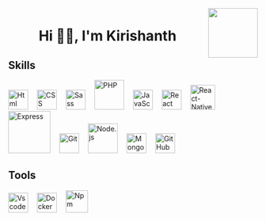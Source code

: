 <img align="right" width="100" height="100" src="https://jorgecolonconsulting.com/wp-content/uploads/React-Icon-Black.png"/>
<h1 align="center"> Hi 👋🏼, I'm Kirishanth </h1>

## Skills

<img width="40px" title="Html" src="https://cdn.jsdelivr.net/gh/devicons/devicon/icons/html5/html5-original.svg"/>&emsp;
<img width="40px" title="CSS" src="https://cdn.jsdelivr.net/gh/devicons/devicon/icons/css3/css3-original.svg"/>&emsp;
<img width="40px" title="Sass" src="https://cdn.jsdelivr.net/gh/devicons/devicon/icons/sass/sass-original.svg"/>&emsp;
<img width="60px" title="PHP" src="https://upload.wikimedia.org/wikipedia/commons/thumb/2/27/PHP-logo.svg/1024px-PHP-logo.svg.png"/>&emsp;
<img width="40px" title="JavaScript" src="https://cdn.jsdelivr.net/gh/devicons/devicon/icons/javascript/javascript-original.svg"/>&emsp;
<img width="40px" title="React" src="https://cdn.jsdelivr.net/gh/devicons/devicon/icons/react/react-original-wordmark.svg"/>&emsp;
<img width="50px" title="React-Native" src="https://cdn.worldvectorlogo.com/logos/react-native-1.svg"/>&emsp;
<img width="85px" title="Express" src="https://expressjs.com/images/express-facebook-share.png"/>&emsp;
<img width="40px" title="Git" src="https://upload.wikimedia.org/wikipedia/commons/thumb/3/3f/Git_icon.svg/1200px-Git_icon.svg.png"/>&emsp;
<img width="60px" title="Node.js" src="https://upload.wikimedia.org/wikipedia/commons/thumb/d/d9/Node.js_logo.svg/1280px-Node.js_logo.svg.png"/>&emsp;
<img width="40px" title="MongoDB" src="https://www.svgrepo.com/show/331488/mongodb.svg"/>&emsp;
<img width="40px" title="GitHub" src="https://simpleicons.org/icons/github.svg"/>&emsp;

## Tools

<img width="40px" title="Vscode" src="https://cdn.jsdelivr.net/gh/devicons/devicon/icons/vscode/vscode-original-wordmark.svg"/>&emsp;
<img width="40px" title="Docker" src="https://cdn.jsdelivr.net/gh/devicons/devicon/icons/docker/docker-original-wordmark.svg"/>&emsp;
<img width="45px" title="Npm" src="https://cdn.jsdelivr.net/gh/devicons/devicon/icons/npm/npm-original-wordmark.svg"/>&emsp;
